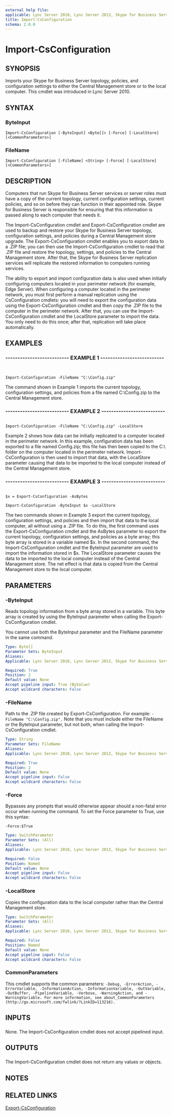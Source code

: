 ```yaml
---
external help file: 
applicable: Lync Server 2010, Lync Server 2013, Skype for Business Server 2015, Skype for Business Server 2019
title: Import-CsConfiguration
schema: 2.0.0
---
```


# Import-CsConfiguration

## SYNOPSIS

Imports your Skype for Business Server topology, policies, and configuration settings to either the Central Management store or to the local computer.
This cmdlet was introduced in Lync Server 2010.



## SYNTAX

### ByteInput
```
Import-CsConfiguration [-ByteInput] <Byte[]> [-Force] [-LocalStore] [<CommonParameters>]
```

### FileName
```
Import-CsConfiguration [-FileName] <String> [-Force] [-LocalStore] [<CommonParameters>]
```

## DESCRIPTION

Computers that run Skype for Business Server services or server roles must have a copy of the current topology, current configuration settings, current policies, and so on before they can function in their appointed role.
Skype for Business Server is responsible for ensuring that this information is passed along to each computer that needs it.

The Import-CsConfiguration cmdlet and Export-CsConfiguration cmdlet are used to backup and restore your Skype for Business Server topology, configuration settings, and policies during a Central Management store upgrade.
The Export-CsConfiguration cmdlet enables you to export data to a .ZIP file; you can then use the Import-CsConfiguration cmdlet to read that .ZIP file and restore the topology, settings, and policies to the Central Management store.
After that, the Skype for Business Server replication services will replicate the restored information to computers running services.

The ability to export and import configuration data is also used when initially configuring computers located in your perimeter network (for example, Edge Server).
When configuring a computer located in the perimeter network, you must first perform a manual replication using the CsConfiguration cmdlets: you will need to export the configuration data using the Export-CsConfiguration cmdlet and then copy the .ZIP file to the computer in the perimeter network.
After that, you can use the Import-CsConfiguration cmdlet and the LocalStore parameter to import the data.
You only need to do this once; after that, replication will take place automatically.



## EXAMPLES

### -------------------------- EXAMPLE 1 -------------------------- 
```


Import-CsConfiguration -FileName "C:\Config.zip"
```

The command shown in Example 1 imports the current topology, configuration settings, and policies from a file named C:\Config.zip to the Central Management store.


### -------------------------- EXAMPLE 2 -------------------------- 
```

Import-CsConfiguration -FileName "C:\Config.zip" -LocalStore
```

Example 2 shows how data can be initially replicated to a computer located in the perimeter network.
In this example, configuration data has been exported to a file named Config.zip; this file has then been copied to the C:\ folder on the computer located in the perimeter network.
Import-CsConfiguration is then used to import that data, with the LocalStore parameter causing that data to be imported to the local computer instead of the Central Management store.


### -------------------------- EXAMPLE 3 -------------------------- 
```

$x = Export-CsConfiguration -AsBytes

Import-CsConfiguration -ByteInput $x -LocalStore
```

The two commands shown in Example 3 export the current topology, configuration settings, and policies and then import that data to the local computer, all without using a .ZIP file.
To do this, the first command uses the Export-CsConfiguration cmdlet and the AsBytes parameter to export the current topology, configuration settings, and policies as a byte array; this byte array is stored in a variable named $x.
In the second command, the Import-CsConfiguration cmdlet and the ByteInput parameter are used to import the information stored in $x.
The LocalStore parameter causes the data to be imported to the local computer instead of the Central Management store.
The net effect is that data is copied from the Central Management store to the local computer.


## PARAMETERS

### -ByteInput

Reads topology information from a byte array stored in a variable.
This byte array is created by using the ByteInput parameter when calling the Export-CsConfiguration cmdlet.

You cannot use both the ByteInput parameter and the FileName parameter in the same command.



```yaml
Type: Byte[]
Parameter Sets: ByteInput
Aliases: 
Applicable: Lync Server 2010, Lync Server 2013, Skype for Business Server 2015, Skype for Business Server 2019

Required: True
Position: 2
Default value: None
Accept pipeline input: True (ByValue)
Accept wildcard characters: False
```

### -FileName

Path to the .ZIP file created by Export-CsConfiguration.
For example: `-FileName "C:\Config.zip".`
Note that you must include either the FileName or the ByteInput parameter, but not both, when calling the Import-CsConfiguration cmdlet.



```yaml
Type: String
Parameter Sets: FileName
Aliases: 
Applicable: Lync Server 2010, Lync Server 2013, Skype for Business Server 2015, Skype for Business Server 2019

Required: True
Position: 2
Default value: None
Accept pipeline input: False
Accept wildcard characters: False
```

### -Force
Bypasses any prompts that would otherwise appear should a non-fatal error occur when running the command.
To set the Force parameter to True, use this syntax:

`-Force:$True`

```yaml
Type: SwitchParameter
Parameter Sets: (All)
Aliases: 
Applicable: Lync Server 2010, Lync Server 2013, Skype for Business Server 2015, Skype for Business Server 2019

Required: False
Position: Named
Default value: None
Accept pipeline input: False
Accept wildcard characters: False
```

### -LocalStore
Copies the configuration data to the local computer rather than the Central Management store.

```yaml
Type: SwitchParameter
Parameter Sets: (All)
Aliases: 
Applicable: Lync Server 2010, Lync Server 2013, Skype for Business Server 2015, Skype for Business Server 2019

Required: False
Position: Named
Default value: None
Accept pipeline input: False
Accept wildcard characters: False
```

### CommonParameters
This cmdlet supports the common parameters: `-Debug, -ErrorAction, -ErrorVariable, -InformationAction, -InformationVariable, -OutVariable, -OutBuffer, -PipelineVariable, -Verbose, -WarningAction, and -WarningVariable. For more information, see about_CommonParameters (http://go.microsoft.com/fwlink/?LinkID=113216).`

## INPUTS

###  
None.
The Import-CsConfiguration cmdlet does not accept pipelined input.

## OUTPUTS


###  
The Import-CsConfiguration cmdlet does not return any values or objects.

## NOTES

## RELATED LINKS

[Export-CsConfiguration](Export-CsConfiguration.md)


